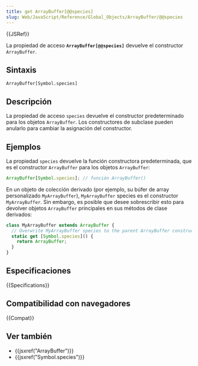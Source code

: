 ```yaml
---
title: get ArrayBuffer[@@species]
slug: Web/JavaScript/Reference/Global_Objects/ArrayBuffer/@@species
---
```


{{JSRef}}

La propiedad de acceso **`ArrayBuffer[@@species]`** devuelve el constructor `ArrayBuffer`.

## Sintaxis

```
ArrayBuffer[Symbol.species]
```

## Descripción

La propiedad de acceso `species` devuelve el constructor predeterminado para los objetos `ArrayBuffer`. Los constructores de subclase pueden anularlo para cambiar la asignación del constructor.

## Ejemplos

La propiedad `species` devuelve la función constructora predeterminada, que es el constructor `ArrayBuffer` para los objetos `ArrayBuffer`:

```js
ArrayBuffer[Symbol.species]; // función ArrayBuffer()
```

En un objeto de colección derivado (por ejemplo, su búfer de array personalizado `MyArrayBuffer`), `MyArrayBuffer` species es el constructor `MyArrayBuffer`. Sin embargo, es posible que desee sobrescribir esto para devolver objetos `ArrayBuffer` principales en sus métodos de clase derivados:

```js
class MyArrayBuffer extends ArrayBuffer {
  // Overwrite MyArrayBuffer species to the parent ArrayBuffer constructor
  static get [Symbol.species]() {
    return ArrayBuffer;
  }
}
```

## Especificaciones

{{Specifications}}

## Compatibilidad con navegadores

{{Compat}}

## Ver también

- {{jsxref("ArrayBuffer")}}
- {{jsxref("Symbol.species")}}
